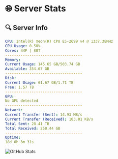 # 🌐 Server Stats
## 🔍 Server Info
```yaml
CPU: Intel(R) Xeon(R) CPU E5-2699 v4 @ 1337.38MHz
CPU Usage: 0.50%
Cores: 44P | 88T
-----------------------------------
Memory:
Current Usage: 145.65 GB/503.74 GB
Available: 354.67 GB
-----------------------------------
Disk:
Current Usage: 61.67 GB/1.71 TB
Free: 1.57 TB
-----------------------------------
GPU:
No GPU detected
-----------------------------------
Network:
Current Transfer (Sent): 14.93 MB/s
Current Transfer (Received): 103.01 KB/s
Total Sent: 28.41 TB
Total Received: 250.44 GB
-----------------------------------
Uptime:
18d 0h 3m 31s
```
![GitHub Stats](https://img.shields.io/badge/Updated-2025-03-25_21:26:20-blue)